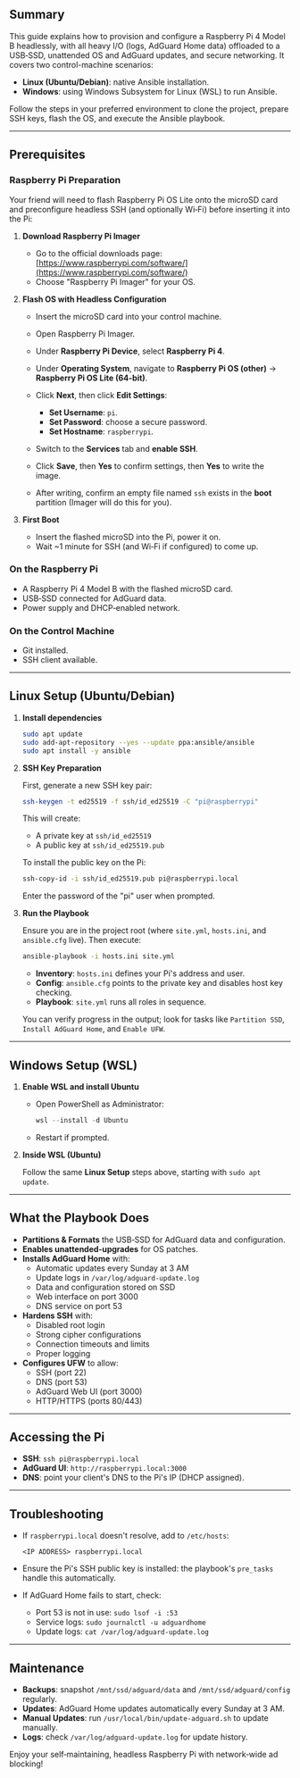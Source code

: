 ## Summary

This guide explains how to provision and configure a Raspberry Pi 4 Model B headlessly, with all heavy I/O (logs, AdGuard Home data) offloaded to a USB‑SSD, unattended OS and AdGuard updates, and secure networking. It covers two control-machine scenarios:

* **Linux (Ubuntu/Debian)**: native Ansible installation.
* **Windows**: using Windows Subsystem for Linux (WSL) to run Ansible.

Follow the steps in your preferred environment to clone the project, prepare SSH keys, flash the OS, and execute the Ansible playbook.

---

## Prerequisites

### Raspberry Pi Preparation

Your friend will need to flash Raspberry Pi OS Lite onto the microSD card and preconfigure headless SSH (and optionally Wi‑Fi) before inserting it into the Pi:

1. **Download Raspberry Pi Imager**

   * Go to the official downloads page: [https://www.raspberrypi.com/software/](https://www.raspberrypi.com/software/)
   * Choose "Raspberry Pi Imager" for your OS.

2. **Flash OS with Headless Configuration**

   * Insert the microSD card into your control machine.
   * Open Raspberry Pi Imager.
   * Under **Raspberry Pi Device**, select **Raspberry Pi 4**.
   * Under **Operating System**, navigate to **Raspberry Pi OS (other)** → **Raspberry Pi OS Lite (64-bit)**.
   * Click **Next**, then click **Edit Settings**:

     * **Set Username**: `pi`.
     * **Set Password**: choose a secure password.
     * **Set Hostname**: `raspberrypi`.
   * Switch to the **Services** tab and **enable SSH**.
   * Click **Save**, then **Yes** to confirm settings, then **Yes** to write the image.
   * After writing, confirm an empty file named `ssh` exists in the **boot** partition (Imager will do this for you).

3. **First Boot**

   * Insert the flashed microSD into the Pi, power it on.
   * Wait ~1 minute for SSH (and Wi‑Fi if configured) to come up.

### On the Raspberry Pi

* A Raspberry Pi 4 Model B with the flashed microSD card.
* USB‑SSD connected for AdGuard data.
* Power supply and DHCP‑enabled network.

### On the Control Machine

* Git installed.
* SSH client available.

---

## Linux Setup (Ubuntu/Debian)

1. **Install dependencies**

   ```bash
   sudo apt update
   sudo add-apt-repository --yes --update ppa:ansible/ansible
   sudo apt install -y ansible
   ```

2. **SSH Key Preparation**

   First, generate a new SSH key pair:

   ```bash
   ssh-keygen -t ed25519 -f ssh/id_ed25519 -C "pi@raspberrypi"
   ```

   This will create:
   - A private key at `ssh/id_ed25519`
   - A public key at `ssh/id_ed25519.pub`

   To install the public key on the Pi:

   ```bash
   ssh-copy-id -i ssh/id_ed25519.pub pi@raspberrypi.local
   ```

   Enter the password of the "pi" user when prompted.

3. **Run the Playbook**

   Ensure you are in the project root (where `site.yml`, `hosts.ini`, and `ansible.cfg` live). Then execute:

   ```bash
   ansible-playbook -i hosts.ini site.yml
   ```

   * **Inventory**: `hosts.ini` defines your Pi's address and user.
   * **Config**: `ansible.cfg` points to the private key and disables host key checking.
   * **Playbook**: `site.yml` runs all roles in sequence.

   You can verify progress in the output; look for tasks like `Partition SSD`, `Install AdGuard Home`, and `Enable UFW`.

---

## Windows Setup (WSL)

1. **Enable WSL and install Ubuntu**

   * Open PowerShell as Administrator:

     ```powershell
     wsl --install -d Ubuntu
     ```
   * Restart if prompted.

2. **Inside WSL (Ubuntu)**

   Follow the same **Linux Setup** steps above, starting with `sudo apt update`.

---

## What the Playbook Does

* **Partitions & Formats** the USB‑SSD for AdGuard data and configuration.
* **Enables unattended‑upgrades** for OS patches.
* **Installs AdGuard Home** with:
  * Automatic updates every Sunday at 3 AM
  * Update logs in `/var/log/adguard-update.log`
  * Data and configuration stored on SSD
  * Web interface on port 3000
  * DNS service on port 53
* **Hardens SSH** with:
  * Disabled root login
  * Strong cipher configurations
  * Connection timeouts and limits
  * Proper logging
* **Configures UFW** to allow:
  * SSH (port 22)
  * DNS (port 53)
  * AdGuard Web UI (port 3000)
  * HTTP/HTTPS (ports 80/443)

---

## Accessing the Pi

* **SSH**: `ssh pi@raspberrypi.local`
* **AdGuard UI**: `http://raspberrypi.local:3000`
* **DNS**: point your client's DNS to the Pi's IP (DHCP assigned).

---

## Troubleshooting

* If `raspberrypi.local` doesn't resolve, add to `/etc/hosts`:

  ```
  <IP ADDRESS> raspberrypi.local
  ```
* Ensure the Pi's SSH public key is installed: the playbook's `pre_tasks` handle this automatically.
* If AdGuard Home fails to start, check:
  * Port 53 is not in use: `sudo lsof -i :53`
  * Service logs: `sudo journalctl -u adguardhome`
  * Update logs: `cat /var/log/adguard-update.log`

---

## Maintenance

* **Backups**: snapshot `/mnt/ssd/adguard/data` and `/mnt/ssd/adguard/config` regularly.
* **Updates**: AdGuard Home updates automatically every Sunday at 3 AM.
* **Manual Updates**: run `/usr/local/bin/update-adguard.sh` to update manually.
* **Logs**: check `/var/log/adguard-update.log` for update history.

Enjoy your self‑maintaining, headless Raspberry Pi with network‑wide ad blocking!
